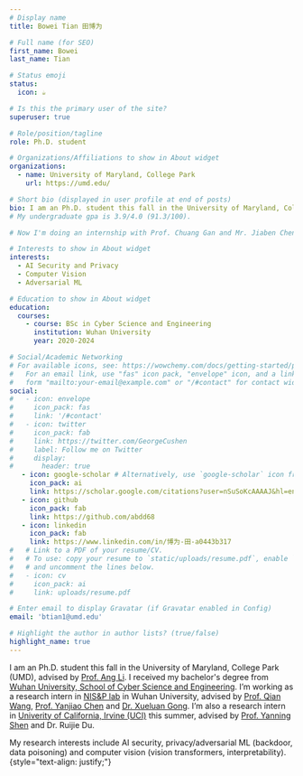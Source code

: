 ```yaml
---
# Display name
title: Bowei Tian 田博为

# Full name (for SEO)
first_name: Bowei
last_name: Tian

# Status emoji
status:
  icon: ☕️

# Is this the primary user of the site?
superuser: true

# Role/position/tagline
role: Ph.D. student

# Organizations/Affiliations to show in About widget
organizations:
  - name: University of Maryland, College Park
    url: https://umd.edu/

# Short bio (displayed in user profile at end of posts)
bio: I am an Ph.D. student this fall in the University of Maryland, College Park (UMD), advised by [Prof. Ang Li](https://www.ang-li.com/). I received my bachelor's degree from [Wuhan University](https://www.whu.edu.cn/), School of Cyber Science and Engineering. I’m working as a research intern in [NIS&P lab](http://nisplab.whu.edu.cn/) in Wuhan University, advised by [Prof. Qian Wang](https://scholar.google.com/citations?user=CD7ybnAAAAAJ), [Prof. Yanjiao Chen](https://scholar.google.fi/citations?user=ax6CbMgAAAAJ&hl=en) and [Dr. Xueluan Gong](https://scholar.google.fi/citations?user=8vwOEGcAAAAJ&hl=en&oi=ao). I’m also a research intern in [Univerity of California, Irvine (UCI)](https://uci.edu/) this summer, advised by [Prof. Yanning Shen](https://sites.google.com/uci.edu/yanning-shen/) and Dr. Ruijie Du. ## Follow Me on Zhihu
# My undergraduate gpa is 3.9/4.0 (91.3/100).

# Now I'm doing an internship with Prof. Chuang Gan and Mr. Jiaben Chen at [University of Massachusetts Amherst (UMass)](https://www.umass.edu/).

# Interests to show in About widget
interests:
  - AI Security and Privacy
  - Computer Vision
  - Adversarial ML

# Education to show in About widget
education:
  courses:
    - course: BSc in Cyber Science and Engineering
      institution: Wuhan University
      year: 2020-2024

# Social/Academic Networking
# For available icons, see: https://wowchemy.com/docs/getting-started/page-builder/#icons
#   For an email link, use "fas" icon pack, "envelope" icon, and a link in the
#   form "mailto:your-email@example.com" or "/#contact" for contact widget.
social:
#   - icon: envelope
#     icon_pack: fas
#     link: '/#contact'
#   - icon: twitter
#     icon_pack: fab
#     link: https://twitter.com/GeorgeCushen
#     label: Follow me on Twitter
#     display:
#       header: true
   - icon: google-scholar # Alternatively, use `google-scholar` icon from `ai` icon pack
     icon_pack: ai
     link: https://scholar.google.com/citations?user=nSuSoKcAAAAJ&hl=en&oi=ao
   - icon: github
     icon_pack: fab
     link: https://github.com/abdd68
   - icon: linkedin
     icon_pack: fab
     link: https://www.linkedin.com/in/博为-田-a0443b317
#   # Link to a PDF of your resume/CV.
#   # To use: copy your resume to `static/uploads/resume.pdf`, enable `ai` icons in `params.yaml`,
#   # and uncomment the lines below.
#   - icon: cv
#     icon_pack: ai
#     link: uploads/resume.pdf

# Enter email to display Gravatar (if Gravatar enabled in Config)
email: 'btian1@umd.edu'

# Highlight the author in author lists? (true/false)
highlight_name: true
---
```


I am an Ph.D. student this fall in the University of Maryland, College Park (UMD), advised by [Prof. Ang Li](https://www.ang-li.com/). I received my bachelor's degree from [Wuhan University, School of Cyber Science and Engineering](https://cse.whu.edu.cn/). I’m working as a research intern in [NIS&P lab](http://nisplab.whu.edu.cn/) in Wuhan University, advised by [Prof. Qian Wang](https://scholar.google.com/citations?user=CD7ybnAAAAAJ), [Prof. Yanjiao Chen](https://scholar.google.fi/citations?user=ax6CbMgAAAAJ&hl=en) and [Dr. Xueluan Gong](https://scholar.google.fi/citations?user=8vwOEGcAAAAJ&hl=en&oi=ao). I’m also a research intern in [Univerity of California, Irvine (UCI)](https://uci.edu/) this summer, advised by [Prof. Yanning Shen](https://sites.google.com/uci.edu/yanning-shen/) and Dr. Ruijie Du.

My research interests include AI security, privacy/adversarial ML (backdoor, data poisoning) and computer vision (vision transformers, interpretability). 
{style="text-align: justify;"}